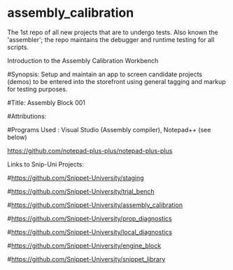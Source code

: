 # assembly_calibration
The 1st repo of all new projects that are to undergo tests. Also known the 'assembler'; 
the repo maintains the debugger and runtime testing for all scripts.

Introduction to the Assembly Calibration Workbench

#Synopsis: Setup and maintain an app to screen candidate projects (demos) to be 
entered into the storefront using general tagging and markup for testing purposes.

#Title: Assembly Block 001

#Attributions: 

#Programs Used : Visual Studio (Assembly compiler), Notepad++ (see below)

https://github.com/notepad-plus-plus/notepad-plus-plus


Links to Snip-Uni Projects: 

#https://github.com/Snippet-University/staging

#https://github.com/Snippet-University/trial_bench

#https://github.com/Snippet-University/assembly_calibration

#https://github.com/Snippet-University/prop_diagnostics

#https://github.com/Snippet-University/local_diagnostics

#https://github.com/Snippet-University/engine_block

#https://github.com/Snippet-University/snippet_library


